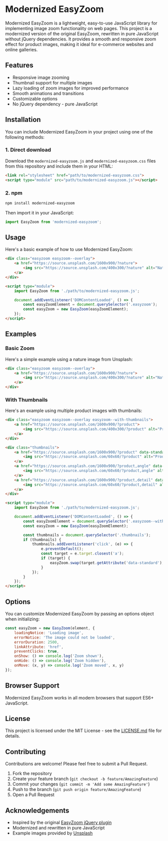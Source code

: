 # Modernized EasyZoom

Modernized EasyZoom is a lightweight, easy-to-use JavaScript library for implementing image zoom functionality on web pages. This project is a modernized version of the original EasyZoom, rewritten in pure JavaScript without jQuery dependencies. It provides a smooth and responsive zoom effect for product images, making it ideal for e-commerce websites and online galleries.

## Features

- Responsive image zooming
- Thumbnail support for multiple images
- Lazy loading of zoom images for improved performance
- Smooth animations and transitions
- Customizable options
- No jQuery dependency - pure JavaScript

## Installation

You can include Modernized EasyZoom in your project using one of the following methods:

### 1. Direct download

Download the `modernized-easyzoom.js` and `modernized-easyzoom.css` files from this repository and include them in your HTML:

```html
<link rel="stylesheet" href="path/to/modernized-easyzoom.css">
<script type="module" src="path/to/modernized-easyzoom.js"></script>
```

### 2. npm

```bash
npm install modernized-easyzoom
```

Then import it in your JavaScript:

```javascript
import EasyZoom from 'modernized-easyzoom';
```

## Usage

Here's a basic example of how to use Modernized EasyZoom:

```html
<div class="easyzoom easyzoom--overlay">
    <a href="https://source.unsplash.com/1600x900/?nature">
        <img src="https://source.unsplash.com/400x300/?nature" alt="Nature" />
    </a>
</div>

<script type="module">
    import EasyZoom from './path/to/modernized-easyzoom.js';

    document.addEventListener('DOMContentLoaded', () => {
        const easyZoomElement = document.querySelector('.easyzoom');
        const easyZoom = new EasyZoom(easyZoomElement);
    });
</script>
```

## Examples

### Basic Zoom

Here's a simple example using a nature image from Unsplash:

```html
<div class="easyzoom easyzoom--overlay">
    <a href="https://source.unsplash.com/1600x900/?nature">
        <img src="https://source.unsplash.com/400x300/?nature" alt="Nature" />
    </a>
</div>
```

### With Thumbnails

Here's an example using multiple product images with thumbnails:

```html
<div class="easyzoom easyzoom--overlay easyzoom--with-thumbnails">
    <a href="https://source.unsplash.com/1600x900/?product">
        <img src="https://source.unsplash.com/400x300/?product" alt="Product" />
    </a>
</div>

<div class="thumbnails">
    <a href="https://source.unsplash.com/1600x900/?product" data-standard="https://source.unsplash.com/400x300/?product">
        <img src="https://source.unsplash.com/60x60/?product" alt="Product Thumbnail" />
    </a>
    <a href="https://source.unsplash.com/1600x900/?product,angle" data-standard="https://source.unsplash.com/400x300/?product,angle">
        <img src="https://source.unsplash.com/60x60/?product,angle" alt="Product Angle Thumbnail" />
    </a>
    <a href="https://source.unsplash.com/1600x900/?product,detail" data-standard="https://source.unsplash.com/400x300/?product,detail">
        <img src="https://source.unsplash.com/60x60/?product,detail" alt="Product Detail Thumbnail" />
    </a>
</div>

<script type="module">
    import EasyZoom from './path/to/modernized-easyzoom.js';

    document.addEventListener('DOMContentLoaded', () => {
        const easyZoomElement = document.querySelector('.easyzoom--with-thumbnails');
        const easyZoom = new EasyZoom(easyZoomElement);

        const thumbnails = document.querySelector('.thumbnails');
        if (thumbnails) {
            thumbnails.addEventListener('click', (e) => {
                e.preventDefault();
                const target = e.target.closest('a');
                if (target) {
                    easyZoom.swap(target.getAttribute('data-standard'), target.getAttribute('href'));
                }
            });
        }
    });
</script>
```

## Options

You can customize Modernized EasyZoom by passing an options object when initializing:

```javascript
const easyZoom = new EasyZoom(element, {
    loadingNotice: 'Loading image',
    errorNotice: 'The image could not be loaded',
    errorDuration: 2500,
    linkAttribute: 'href',
    preventClicks: true,
    onShow: () => console.log('Zoom shown'),
    onHide: () => console.log('Zoom hidden'),
    onMove: (x, y) => console.log('Zoom moved', x, y)
});
```

## Browser Support

Modernized EasyZoom works in all modern browsers that support ES6+ JavaScript.

## License

This project is licensed under the MIT License - see the [LICENSE.md](LICENSE.md) file for details.

## Contributing

Contributions are welcome! Please feel free to submit a Pull Request.

1. Fork the repository
2. Create your feature branch (`git checkout -b feature/AmazingFeature`)
3. Commit your changes (`git commit -m 'Add some AmazingFeature'`)
4. Push to the branch (`git push origin feature/AmazingFeature`)
5. Open a Pull Request

## Acknowledgements

- Inspired by the original [EasyZoom jQuery plugin](https://github.com/i-like-robots/EasyZoom)
- Modernized and rewritten in pure JavaScript
- Example images provided by [Unsplash](https://unsplash.com)

